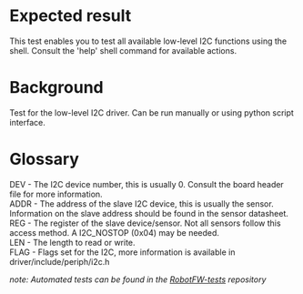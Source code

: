 Expected result
===============
This test enables you to test all available low-level I2C functions using the shell.
Consult the 'help' shell command for available actions.

Background
==========
Test for the low-level I2C driver.  Can be run manually or using python script interface.

Glossary
==========
DEV - The I2C device number, this is usually 0.
Consult the board header file for more information.</br>
ADDR - The address of the slave I2C device, this is usually the sensor.
Information on the slave address should be found in the sensor datasheet.</br>
REG - The register of the slave device/sensor.
Not all sensors follow this access method.
A I2C_NOSTOP (0x04) may be needed.</br>
LEN - The length to read or write.</br>
FLAG - Flags set for the I2C, more information is available in driver/include/periph/i2c.h

_note: Automated tests can be found in the
[RobotFW-tests](https://github.com/RIOT-OS/RobotFW-tests/tree/master/tests/periph_i2c)
repository_
